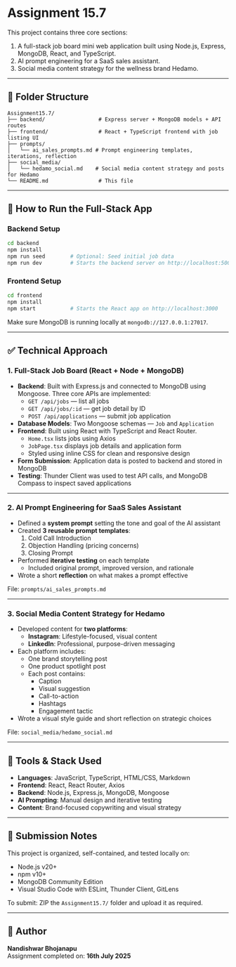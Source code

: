 
# Assignment 15.7 

This project contains three core sections:
1. A full-stack job board mini web application built using Node.js, Express, MongoDB, React, and TypeScript.
2. AI prompt engineering for a SaaS sales assistant.
3. Social media content strategy for the wellness brand Hedamo.

---

## 📁 Folder Structure

```
Assignment15.7/
├── backend/                 # Express server + MongoDB models + API routes
├── frontend/                # React + TypeScript frontend with job listing UI
├── prompts/
│   └── ai_sales_prompts.md # Prompt engineering templates, iterations, reflection
├── social_media/
│   └── hedamo_social.md    # Social media content strategy and posts for Hedamo
└── README.md                # This file
```

---

## 🚀 How to Run the Full-Stack App

### Backend Setup

```bash
cd backend
npm install
npm run seed        # Optional: Seed initial job data
npm run dev         # Starts the backend server on http://localhost:5000
```

### Frontend Setup

```bash
cd frontend
npm install
npm start           # Starts the React app on http://localhost:3000
```

Make sure MongoDB is running locally at `mongodb://127.0.0.1:27017`.

---

## ✅ Technical Approach

### 1. Full-Stack Job Board (React + Node + MongoDB)

- **Backend**: Built with Express.js and connected to MongoDB using Mongoose. Three core APIs are implemented:
  - `GET /api/jobs` — list all jobs
  - `GET /api/jobs/:id` — get job detail by ID
  - `POST /api/applications` — submit job application
- **Database Models**: Two Mongoose schemas — `Job` and `Application`
- **Frontend**: Built using React with TypeScript and React Router.
  - `Home.tsx` lists jobs using Axios
  - `JobPage.tsx` displays job details and application form
  - Styled using inline CSS for clean and responsive design
- **Form Submission**: Application data is posted to backend and stored in MongoDB
- **Testing**: Thunder Client was used to test API calls, and MongoDB Compass to inspect saved applications

---

### 2. AI Prompt Engineering for SaaS Sales Assistant

- Defined a **system prompt** setting the tone and goal of the AI assistant
- Created **3 reusable prompt templates**:
  1. Cold Call Introduction
  2. Objection Handling (pricing concerns)
  3. Closing Prompt
- Performed **iterative testing** on each template
  - Included original prompt, improved version, and rationale
- Wrote a short **reflection** on what makes a prompt effective

File: `prompts/ai_sales_prompts.md`

---

### 3. Social Media Content Strategy for Hedamo

- Developed content for **two platforms**:
  - **Instagram**: Lifestyle-focused, visual content
  - **LinkedIn**: Professional, purpose-driven messaging
- Each platform includes:
  - One brand storytelling post
  - One product spotlight post
  - Each post contains:
    - Caption
    - Visual suggestion
    - Call-to-action
    - Hashtags
    - Engagement tactic
- Wrote a visual style guide and short reflection on strategic choices

File: `social_media/hedamo_social.md`

---

## 🧠 Tools & Stack Used

- **Languages**: JavaScript, TypeScript, HTML/CSS, Markdown
- **Frontend**: React, React Router, Axios
- **Backend**: Node.js, Express.js, MongoDB, Mongoose
- **AI Prompting**: Manual design and iterative testing
- **Content**: Brand-focused copywriting and visual strategy

---

## 📌 Submission Notes

This project is organized, self-contained, and tested locally on:
- Node.js v20+
- npm v10+
- MongoDB Community Edition
- Visual Studio Code with ESLint, Thunder Client, GitLens

To submit: ZIP the `Assignment15.7/` folder and upload it as required.

---

## 👤 Author

**Nandishwar Bhojanapu**  
Assignment completed on: **16th July 2025**  
